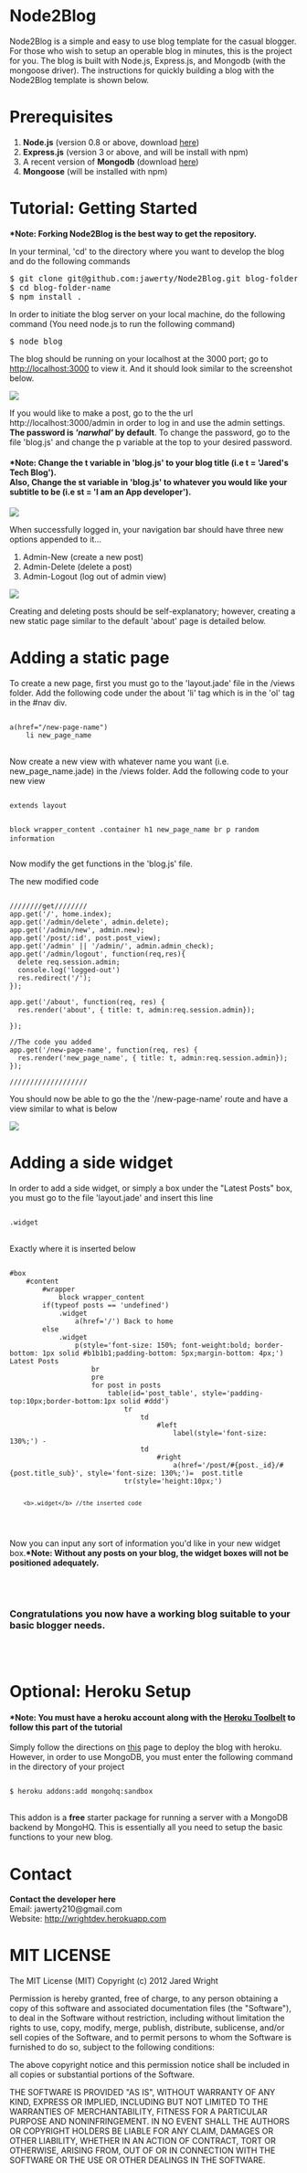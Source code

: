 
<h1>Node2Blog</h1>
<p>Node2Blog is a simple and easy to use blog template for the casual blogger. For those who wish to setup an operable blog in minutes, this is the project for you. The blog is built with Node.js, Express.js, and Mongodb (with the mongoose driver). The instructions for quickly building a blog with the Node2Blog template is shown below.</p> 

<h1>Prerequisites</h1>
<ol>
	<li>
		<b>Node.js</b> (version 0.8 or above, download <a href='http://nodejs.org/'>here</a>)
	</li>
	<li>
		<b>Express.js</b> (version 3 or above, and will be install with npm)
	</li>
	<li>
		A recent version of <b>Mongodb</b> (download <a href='http://docs.mongodb.org/manual/installation/'>here</a>)
	<li>
		<b>Mongoose</b> (will be installed with npm)
	</li>
</ol>

<h1>Tutorial: Getting Started</h1>
<p><b>*Note: Forking Node2Blog is the best way to get the repository.</b></p>
<p>In your terminal, 'cd' to the directory where you want to develop the blog and do the following commands</p>
<pre>$ git clone git@github.com:jawerty/Node2Blog.git blog-folder-name<br>$ cd blog-folder-name<br>$ npm install .</pre>
<p>In order to initiate the blog server on your local machine, do the following command (You need node.js to run the following command)</p>
<pre>$ node blog</pre>
<p>The blog should be running on your localhost at the 3000 port; go to <a href='http://localhost:3000'>http://localhost:3000</a> to view it. And it should look similar to the screenshot below. </p>

<img src='https://raw.github.com/jawerty/Node2Blog/master/public/images/screenshot1.png'></img>

<p>If you would like to make a post, go to the the url http://localhost:3000/admin in order to log in and use the admin settings. <b>The password is <i>'narwhal'</i> by default</b>. To change the password, go to the file 'blog.js' and change the p variable at the top to your desired password.</p>
<h4><b>*Note: Change the t variable in 'blog.js' to your blog title (i.e t = 'Jared's Tech Blog'). <br>Also, Change the st variable in 'blog.js' to whatever you would like your subtitle to be (i.e st = 'I am an App developer').</b></h4>

<img src='https://raw.github.com/jawerty/Node2Blog/master/public/images/screenshot2.png'></img>

<p>When successfully logged in, your navigation bar should have three new options appended to it...</p>
<ol>
	<li>Admin-New (create a new post)</li>
	<li>Admin-Delete (delete a post)</li>
	<li>Admin-Logout (log out of admin view)</li>
</ol>

<img src='https://raw.github.com/jawerty/Node2Blog/master/public/images/screenshot3.png'></img>

<p>Creating and deleting posts should be self-explanatory; however, creating a new static page similar to the default 'about' page is detailed below.</p>
<h1>Adding a static page</h1>
<p>To create a new page, first you must go to the 'layout.jade' file in the /views folder. Add the following code under the about 'li' tag which is in the 'ol' tag in the #nav div.</p>
<pre>
<code>
a(href="/new-page-name")
	li new_page_name
</code>
</pre>
<p>Now create a new view with whatever name you want (i.e. new_page_name.jade) in the /views folder. Add the following code to your new view</p>
<pre>
<code>
extends layout

block wrapper_content
	.container
		h1 new_page_name
		br 
		p random information
</code>
</pre>
<p>Now modify the get functions in the 'blog.js' file.</p>

<label>The new modified code</label>
<pre><code>
////////get////////
app.get('/', home.index);
app.get('/admin/delete', admin.delete);
app.get('/admin/new', admin.new);
app.get('/post/:id', post.post_view);
app.get('/admin' || '/admin/', admin.admin_check);
app.get('/admin/logout', function(req,res){
  delete req.session.admin;
  console.log('logged-out')
  res.redirect('/');
});

app.get('/about', function(req, res) {
  res.render('about', { title: t, admin:req.session.admin});
      
});

//The code you added
app.get('/new-page-name', function(req, res) {
  res.render('new_page_name', { title: t, admin:req.session.admin});
});

///////////////////
</code></pre>

<p>You should now be able to go the the '/new-page-name' route and have a view similar to what is below</p>

<img src='https://raw.github.com/jawerty/Node2Blog/master/public/images/screenshot4.png'><img>

<h1>Adding a side widget</h1>
<p>In order to add a side widget, or simply a box under the "Latest Posts" box, you must go to the file 'layout.jade' and insert this line </p>
<pre>
<code>
.widget
</code>
</pre>
<p>Exactly where it is inserted below</p>
<pre>
<code>
#box
	#content
		#wrapper
			block wrapper_content
		if(typeof posts == 'undefined')
			.widget
				a(href='/') Back to home
		else
			.widget
				p(style='font-size: 150%; font-weight:bold; border-bottom: 1px solid #b1b1b1;padding-bottom: 5px;margin-bottom: 4px;') Latest Posts
					br
					pre
					for post in posts
						table(id='post_table', style='padding-top:10px;border-bottom:1px solid #ddd')
							tr
								td
									#left
										label(style='font-size: 130%;') -&nbsp&nbsp
								td
									#right
										a(href='/post/#{post._id}/#{post.title_sub}', style='font-size: 130%;')=  post.title
							tr(style='height:10px;')

		<b>.widget</b> //the inserted code
</code>
</pre>
<p>Now you can input any sort of information you'd like in your new widget box.<b>*Note: Without any posts on your blog, the widget boxes will not be positioned adequately.</b></p>
<br>
<br>
<h3>Congratulations you now have a working blog suitable to your basic blogger needs.</h3>
<br>
<br>
<h1>Optional: Heroku Setup</h1>
<h4><b>*Note: You must have a heroku account along with the <a href='https://toolbelt.heroku.com/'>Heroku Toolbelt</a> to follow this part of the tutorial</b></h4>
<p>Simply follow the directions on <a href='https://devcenter.heroku.com/articles/nodejs'>this</a> page to deploy the blog with heroku. However, in order to use MongoDB, you must enter the following command in the directory of your project</p>
<pre>
<code>
$ heroku addons:add mongohq:sandbox
</code>
</pre>
<p>This addon is a <b>free</b> starter package for running a server with a MongoDB backend by MongoHQ. This is essentially all you need to setup the basic functions to your new blog.</p>
<h1>Contact</h1>
<p><b>Contact the developer here</b><br>Email: jawerty210@gmail.com<br>Website: <a href='http://wrightdev.herokuapp.com'>http://wrightdev.herokuapp.com</a></p>

<h1>MIT LICENSE</h1>
The MIT License (MIT) Copyright (c) 2012 Jared Wright

Permission is hereby granted, free of charge, to any person obtaining a copy of this software and associated documentation files (the "Software"), to deal in the Software without restriction, including without limitation the rights to use, copy, modify, merge, publish, distribute, sublicense, and/or sell copies of the Software, and to permit persons to whom the Software is furnished to do so, subject to the following conditions:

The above copyright notice and this permission notice shall be included in all copies or substantial portions of the Software.

THE SOFTWARE IS PROVIDED "AS IS", WITHOUT WARRANTY OF ANY KIND, EXPRESS OR IMPLIED, INCLUDING BUT NOT LIMITED TO THE WARRANTIES OF MERCHANTABILITY, FITNESS FOR A PARTICULAR PURPOSE AND NONINFRINGEMENT. IN NO EVENT SHALL THE AUTHORS OR COPYRIGHT HOLDERS BE LIABLE FOR ANY CLAIM, DAMAGES OR OTHER LIABILITY, WHETHER IN AN ACTION OF CONTRACT, TORT OR OTHERWISE, ARISING FROM, OUT OF OR IN CONNECTION WITH THE SOFTWARE OR THE USE OR OTHER DEALINGS IN THE SOFTWARE.

